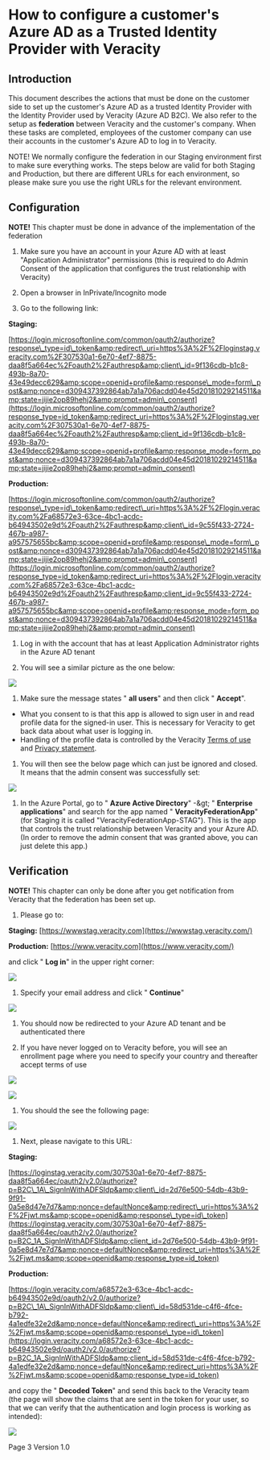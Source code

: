 # How to configure a customer&#39;s Azure AD as a Trusted Identity Provider with Veracity

## Introduction

This document describes the actions that must be done on the customer side to set up the customer&#39;s Azure AD as a trusted Identity Provider with the Identity Provider used by Veracity (Azure AD B2C). We also refer to the setup as **federation** between Veracity and the customer&#39;s company. When these tasks are completed, employees of the customer company can use their accounts in the customer&#39;s Azure AD to log in to Veracity.

NOTE! We normally configure the federation in our Staging environment first to make sure everything works. The steps below are valid for both Staging and Production, but there are different URLs for each environment, so please make sure you use the right URLs for the relevant environment.

## Configuration

**NOTE!** This chapter must be done in advance of the implementation of the federation

1. Make sure you have an account in your Azure AD with at least &quot;Application Administrator&quot; permissions (this is required to do Admin Consent of the application that configures the trust relationship with Veracity)

1. Open a browser in InPrivate/Incognito mode

1. Go to the following link:

**Staging:**

[https://login.microsoftonline.com/common/oauth2/authorize?response\_type=id\_token&amp;redirect\_uri=https%3A%2F%2Floginstag.veracity.com%2F307530a1-6e70-4ef7-8875-daa8f5a664ec%2Foauth2%2Fauthresp&amp;client\_id=9f136cdb-b1c8-493b-8a70-43e49decc629&amp;scope=openid+profile&amp;response\_mode=form\_post&amp;nonce=d309437392864ab7a1a706acdd04e45d20181029214511&amp;state=jijie2op89hehj2&amp;prompt=admin\_consent](https://login.microsoftonline.com/common/oauth2/authorize?response_type=id_token&amp;redirect_uri=https%3A%2F%2Floginstag.veracity.com%2F307530a1-6e70-4ef7-8875-daa8f5a664ec%2Foauth2%2Fauthresp&amp;client_id=9f136cdb-b1c8-493b-8a70-43e49decc629&amp;scope=openid+profile&amp;response_mode=form_post&amp;nonce=d309437392864ab7a1a706acdd04e45d20181029214511&amp;state=jijie2op89hehj2&amp;prompt=admin_consent)

**Production:**

[https://login.microsoftonline.com/common/oauth2/authorize?response\_type=id\_token&amp;redirect\_uri=https%3A%2F%2Flogin.veracity.com%2Fa68572e3-63ce-4bc1-acdc-b64943502e9d%2Foauth2%2Fauthresp&amp;client\_id=9c55f433-2724-467b-a987-a957575655bc&amp;scope=openid+profile&amp;response\_mode=form\_post&amp;nonce=d309437392864ab7a1a706acdd04e45d20181029214511&amp;state=jijie2op89hehj2&amp;prompt=admin\_consent](https://login.microsoftonline.com/common/oauth2/authorize?response_type=id_token&amp;redirect_uri=https%3A%2F%2Flogin.veracity.com%2Fa68572e3-63ce-4bc1-acdc-b64943502e9d%2Foauth2%2Fauthresp&amp;client_id=9c55f433-2724-467b-a987-a957575655bc&amp;scope=openid+profile&amp;response_mode=form_post&amp;nonce=d309437392864ab7a1a706acdd04e45d20181029214511&amp;state=jijie2op89hehj2&amp;prompt=admin_consent)

1. Log in with the account that has at least Application Administrator rights in the Azure AD tenant

1. You will see a similar picture as the one below:

![](RackMultipart20210927-4-b1zokv_html_bd7ed3341a419e7b.png)

1. Make sure the message states &quot; **all users**&quot; and then click &quot; **Accept**&quot;.
  - What you consent to is that this app is allowed to sign user in and read profile data for the signed-in user. This is necessary for Veracity to get back data about what user is logging in.
  - Handling of the profile data is controlled by the Veracity [Terms of use](https://id.veracity.com/terms-of-use) and [Privacy statement](https://services.veracity.com/PrivacyStatement).

1. You will then see the below page which can just be ignored and closed. It means that the admin consent was successfully set:

![](RackMultipart20210927-4-b1zokv_html_9a96e6bdbe0d47f7.png)

1. In the Azure Portal, go to &quot; **Azure Active Directory**&quot; -\&gt; &quot; **Enterprise applications**&quot; and search for the app named &quot; **VeracityFederationApp**&quot; (for Staging it is called &quot;VeracityFederationApp-STAG&quot;). This is the app that controls the trust relationship between Veracity and your Azure AD. (In order to remove the admin consent that was granted above, you can just delete this app.)

## Verification

**NOTE!** This chapter can only be done after you get notification from Veracity that the federation has been set up.

1. Please go to:

**Staging:** [https://wwwstag.veracity.com](https://wwwstag.veracity.com/)

**Production:** [https://www.veracity.com](https://www.veracity.com/)

and click &quot; **Log in**&quot; in the upper right corner:

![](RackMultipart20210927-4-b1zokv_html_8a3f7d79aac3ae70.png)

1. Specify your email address and click &quot; **Continue**&quot;

![](RackMultipart20210927-4-b1zokv_html_33b72f035f7b8555.png)

1. You should now be redirected to your Azure AD tenant and be authenticated there

1. If you have never logged on to Veracity before, you will see an enrollment page where you need to specify your country and thereafter accept terms of use

![](RackMultipart20210927-4-b1zokv_html_403f630c9232761c.png)

![](RackMultipart20210927-4-b1zokv_html_ba2ed49953824195.png)

1. You should the see the following page:

![](RackMultipart20210927-4-b1zokv_html_f3cef44540317d73.png)

1. Next, please navigate to this URL:

**Staging:**

[https://loginstag.veracity.com/307530a1-6e70-4ef7-8875-daa8f5a664ec/oauth2/v2.0/authorize?p=B2C\_1A\_SignInWithADFSIdp&amp;client\_id=2d76e500-54db-43b9-9f91-0a5e8d47e7d7&amp;nonce=defaultNonce&amp;redirect\_uri=https%3A%2F%2Fjwt.ms&amp;scope=openid&amp;response\_type=id\_token](https://loginstag.veracity.com/307530a1-6e70-4ef7-8875-daa8f5a664ec/oauth2/v2.0/authorize?p=B2C_1A_SignInWithADFSIdp&amp;client_id=2d76e500-54db-43b9-9f91-0a5e8d47e7d7&amp;nonce=defaultNonce&amp;redirect_uri=https%3A%2F%2Fjwt.ms&amp;scope=openid&amp;response_type=id_token)

**Production:**

[https://login.veracity.com/a68572e3-63ce-4bc1-acdc-b64943502e9d/oauth2/v2.0/authorize?p=B2C\_1A\_SignInWithADFSIdp&amp;client\_id=58d531de-c4f6-4fce-b792-4a1edfe32e2d&amp;nonce=defaultNonce&amp;redirect\_uri=https%3A%2F%2Fjwt.ms&amp;scope=openid&amp;response\_type=id\_token](https://login.veracity.com/a68572e3-63ce-4bc1-acdc-b64943502e9d/oauth2/v2.0/authorize?p=B2C_1A_SignInWithADFSIdp&amp;client_id=58d531de-c4f6-4fce-b792-4a1edfe32e2d&amp;nonce=defaultNonce&amp;redirect_uri=https%3A%2F%2Fjwt.ms&amp;scope=openid&amp;response_type=id_token)

and copy the &quot; **Decoded Token**&quot; and send this back to the Veracity team (the page will show the claims that are sent in the token for your user, so that we can verify that the authentication and login process is working as intended):

![](RackMultipart20210927-4-b1zokv_html_a63eec6996bdd7d2.png)

Page 3 Version 1.0
